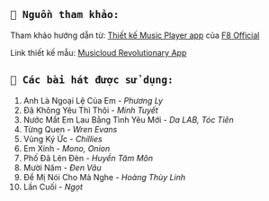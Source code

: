 ## `📖 Nguồn tham khảo:`

Tham khảo hướng dẫn từ: [Thiết kế Music Player app](https://www.youtube.com/watch?v=vAecGPWxzFE&list=PL_-VfJajZj0VgpFpEVFzS5Z-lkXtBe-x5&index=113) của [F8 Official](https://www.youtube.com/@F8VNOfficial)

Link thiết kế mẫu: [Musicloud Revolutionary App](https://static.collectui.com/shots/3671744/musicloud-revolutionary-app-for-music-streaming-large)

## `🎵 Các bài hát được sử dụng:`

1. Anh Là Ngoại Lệ Của Em - _Phương Ly_
2. Đã Không Yêu Thì Thôi - _Minh Tuyết_
3. Nước Mắt Em Lau Bằng Tình Yêu Mới - _Da LAB, Tóc Tiên_
4. Từng Quen - _Wren Evans_
5. Vùng Ký Ức - _Chillies_
6. Em Xinh - _Mono, Onion_
7. Phố Đã Lên Đèn - _Huyền Tâm Môn_
8. Mười Năm - _Đen Vâu_
9. Để Mị Nói Cho Mà Nghe - _Hoàng Thùy Linh_
10. Lần Cuối - _Ngọt_

